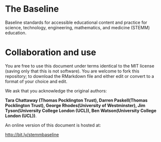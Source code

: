 # The Baseline
Baseline standards for accessible educational content and practice for science, technology, engineering, mathematics, and medicine (STEMM) education.


# Collaboration and use

You are free to use this document under terms identical to the MIT license (saving only that this is not software).  You are welcome to fork this repository; to download the RMarkdown file and either edit or convert to a format of your choice and edit.

We ask that you acknowledge the original authors:

**Tara Chattaway (Thomas Pocklington Trust), Darren Paskell(Thomas Pocklington Trust), George Rhodes(University of Westminster),
  Jim Tyson(University College London (UCL)), Ben Watson(University College London (UCL))**.
  
An online version of this document is hosted at:

http://bit.ly/stemmbaseline
